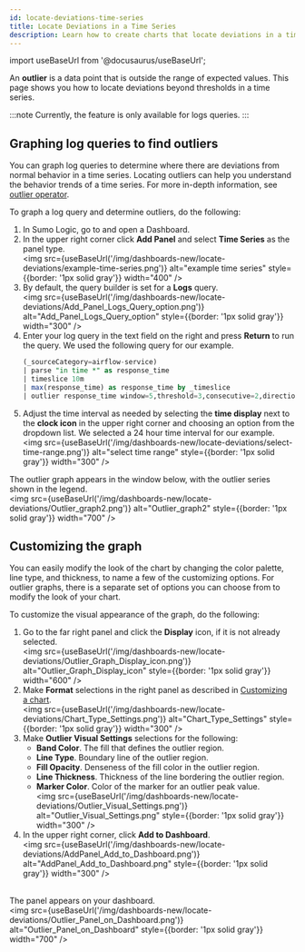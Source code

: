 ```yaml
---
id: locate-deviations-time-series
title: Locate Deviations in a Time Series
description: Learn how to create charts that locate deviations in a time series and the graph outliers.
---
```

import useBaseUrl from '@docusaurus/useBaseUrl';

An **outlier** is a data point that is outside the range of expected values. This page shows you how to locate deviations beyond thresholds in a time series. 

:::note
Currently, the feature is only available for logs queries. 
:::

## Graphing log queries to find outliers

You can graph log queries to determine where there are deviations from normal behavior in a time series. Locating outliers can help you understand the behavior trends of a time series. For more  in-depth information, see [outlier operator](/docs/search/search-query-language/search-operators/outlier).

To graph a log query and determine outliers, do the following:

1. In Sumo Logic, go to and open a Dashboard.
1. In the upper right corner click **Add Panel** and select **Time Series** as the panel type.<br/><img src={useBaseUrl('/img/dashboards-new/locate-deviations/example-time-series.png')} alt="example time series" style={{border: '1px solid gray'}} width="400" />
1. By default, the query builder is set for a **Logs** query.<br/><img src={useBaseUrl('/img/dashboards-new/locate-deviations/Add_Panel_Logs_Query_option.png')} alt="Add_Panel_Logs_Query_option" style={{border: '1px solid gray'}} width="300" />
1. Enter your log query in the text field on the right and press **Return** to run the query. We used the following query for our example.
    ```sql
    (_sourceCategory=airflow-service)
    | parse "in time *" as response_time
    | timeslice 10m
    | max(response_time) as response_time by _timeslice
    | outlier response_time window=5,threshold=3,consecutive=2,direction=+-
    ```
1. Adjust the time interval as needed by selecting the **time display** next to the **clock icon** in the upper right corner and choosing an option from the dropdown list. We selected a 24 hour time interval for our example.<br/><img src={useBaseUrl('/img/dashboards-new/locate-deviations/select-time-range.png')} alt="select time range" style={{border: '1px solid gray'}} width="300" />

The outlier graph appears in the window below, with the outlier series shown in the legend.<br/><img src={useBaseUrl('/img/dashboards-new/locate-deviations/Outlier_graph2.png')} alt="Outlier_graph2" style={{border: '1px solid gray'}} width="700" />

## Customizing the graph

You can easily modify the look of the chart by changing the color palette, line type, and thickness, to name a few of the customizing options. For outlier graphs, there is a separate set of options you can choose from to modify the look of your chart.

To customize the visual appearance of the graph, do the following:

1. Go to the far right panel and click the **Display** icon, if it is not already selected.<br/><img src={useBaseUrl('/img/dashboards-new/locate-deviations/Outlier_Graph_Display_icon.png')} alt="Outlier_Graph_Display_icon" style={{border: '1px solid gray'}} width="600" />
1. Make **Format** selections in the right panel as described in [Customizing a chart](create-dashboard-new.md).<br/><img src={useBaseUrl('/img/dashboards-new/locate-deviations/Chart_Type_Settings.png')} alt="Chart_Type_Settings" style={{border: '1px solid gray'}} width="300" />
1. Make **Outlier Visual Settings** selections for the following:
    * **Band Color**. The fill that defines the outlier region.
    * **Line Type**. Boundary line of the outlier region.
    * **Fill Opacity**. Denseness of the fill color in the outlier region.
    * **Line Thickness**. Thickness of the line bordering the outlier region.
    * **Marker Color**. Color of the marker for an outlier peak value.
<br/><img src={useBaseUrl('/img/dashboards-new/locate-deviations/Outlier_Visual_Settings.png')} alt="Outlier_Visual_Settings.png" style={{border: '1px solid gray'}} width="300" />
1. In the upper right corner, click **Add to Dashboard**.<br/><img src={useBaseUrl('/img/dashboards-new/locate-deviations/AddPanel_Add_to_Dashboard.png')} alt="AddPanel_Add_to_Dashboard.png" style={{border: '1px solid gray'}} width="300" />

<br/>The panel appears on your dashboard.<br/><img src={useBaseUrl('/img/dashboards-new/locate-deviations/Outlier_Panel_on_Dashboard.png')} alt="Outlier_Panel_on_Dashboard" style={{border: '1px solid gray'}} width="700" />